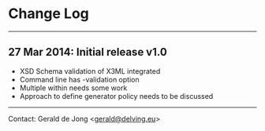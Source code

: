 # Change Log

---

## 27 Mar 2014: Initial release v1.0

* XSD Schema validation of X3ML integrated
* Command line has -validation option
* Multiple <class> within <entity> needs some work
* Approach to define generator policy needs to be discussed


---

Contact: Gerald de Jong &lt;gerald@delving.eu&gt;



